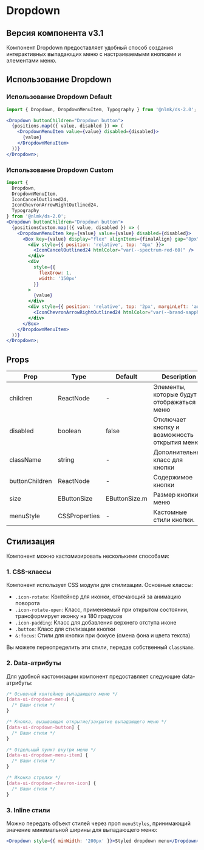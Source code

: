 # Dropdown

## Версия компонента v3.1

Компонент Dropdown предоставляет удобный способ создания интерактивных выпадающих меню с настраиваемыми кнопками и элементами меню.

## Использование Dropdown

### Использование Dropdown Default

```jsx
import { Dropdown, DropdownMenuItem, Typography } from '@nlmk/ds-2.0';

<Dropdown buttonChildren="Dropdown button">
  {positions.map(({ value, disabled }) => (
    <DropdownMenuItem value={value} disabled={disabled}>
      {value}
    </DropdownMenuItem>
  ))}
</Dropdown>;
```

### Использование Dropdown Custom

```jsx
import {
  Dropdown,
  DropdownMenuItem,
  IconCancelOutlined24,
  IconChevronArrowRightOutlined24,
  Typography
} from '@nlmk/ds-2.0';
<Dropdown buttonChildren="Dropdown button">
  {positionsCustom.map(({ value, disabled }) => (
    <DropdownMenuItem key={value} value={value} disabled={disabled}>
      <Box key={value} display="flex" alignItems={finalAlign} gap="8px">
        <div style={{ position: 'relative', top: '4px' }}>
          <IconCancelOutlined24 htmlColor="var(--spectrum-red-60)" />
        </div>
        <div
          style={{
            flexGrow: 1,
            width: '150px'
          }}
        >
          {value}
        </div>
        <div style={{ position: 'relative', top: '2px', marginLeft: 'auto' }}>
          <IconChevronArrowRightOutlined24 htmlColor="var(--brand-sapphire-60)" />
        </div>
      </Box>
    </DropdownMenuItem>
  ))}
</Dropdown>;
```

## Props

| Prop           | Type          | Default       | Description                                  |
| -------------- | ------------- | ------------- | -------------------------------------------- |
| children       | ReactNode     | -             | Элементы, которые будут отображаться в меню  |
| disabled       | boolean       | false         | Отключает кнопку и возможность открытия меню |
| className      | string        | -             | Дополнительный класс для кнопки              |
| buttonChildren | ReactNode     | -             | Содержимое кнопки                            |
| size           | EButtonSize   | EButtonSize.m | Размер кнопки и меню                         |
| menuStyle      | CSSProperties | -             | Кастомные стили кнопки.                      |

## Стилизация

Компонент можно кастомизировать несколькими способами:

### 1. CSS-классы

Компонент использует CSS модули для стилизации. Основные классы:

- `.icon-rotate`: Контейнер для иконки, отвечающий за анимацию поворота
- `.icon-rotate-open`: Класс, применяемый при открытом состоянии, трансформирует иконку на 180 градусов
- `.icon-padding`: Класс для добавления верхнего отступа иконе
- `.button`: Класс для стилизации кнопки
- `&:focus`: Стили для кнопки при фокусе (смена фона и цвета текста)

Вы можете переопределить эти стили, передав собственный `className`.

### 2. Data-атрибуты

Для удобной кастомизации компонент предоставляет следующие data-атрибуты:

```css
/* Основной контейнер выпадающего меню */
[data-ui-dropdown-menu] {
  /* Ваши стили */
}

/* Кнопка, вызывающая открытие/закрытие выпадающего меню */
[data-ui-dropdown-button] {
  /* Ваши стили */
}

/* Отдельный пункт внутри меню */
[data-ui-dropdown-menu-item] {
  /* Ваши стили */
}

/* Иконка стрелки */
[data-ui-dropdown-chevron-icon] {
  /* Ваши стили */
}
```

### 3. Inline стили

Можно передать объект стилей через проп `menuStyles`, принимающий значение минимальной ширины для выпадающего меню:

```jsx
<Dropdown style={{ minWidth: '200px' }}>Styled dropdown menu</Dropdown>
```

